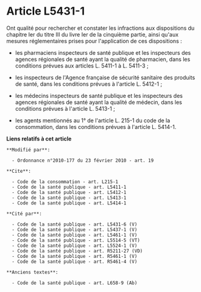 # Article L5431-1

Ont qualité pour rechercher et constater les infractions aux dispositions du chapitre Ier du titre III du livre Ier de la
cinquième partie, ainsi qu'aux mesures réglementaires prises pour l'application de ces dispositions :

- les pharmaciens inspecteurs de santé publique et les inspecteurs des agences régionales de santé ayant la qualité de
pharmacien, dans les conditions prévues aux articles L. 5411-1 à L. 5411-3 ;

- les inspecteurs de l'Agence française de sécurité sanitaire des produits de santé, dans les conditions prévues à l'article
L. 5412-1 ;

- les médecins inspecteurs de santé publique et les inspecteurs des agences régionales de santé ayant la qualité de médecin,
dans les conditions prévues à l'article L. 5413-1 ;

- les agents mentionnés au 1° de l'article L. 215-1 du code de la consommation, dans les conditions prévues à l'article L.
5414-1.

**Liens relatifs à cet article**

	**Modifié par**:

	  - Ordonnance n°2010-177 du 23 février 2010 - art. 19

	**Cite**:

	  - Code de la consommation - art. L215-1
	  - Code de la santé publique - art. L5411-1
	  - Code de la santé publique - art. L5412-1
	  - Code de la santé publique - art. L5413-1
	  - Code de la santé publique - art. L5414-1

	**Cité par**:

	  - Code de la santé publique - art. L5431-6 (V)
	  - Code de la santé publique - art. L5437-1 (V)
	  - Code de la santé publique - art. L5461-1 (V)
	  - Code de la santé publique - art. L5514-5 (VT)
	  - Code de la santé publique - art. L5524-1 (V)
	  - Code de la santé publique - art. R5211-27 (VD)
	  - Code de la santé publique - art. R5461-1 (V)
	  - Code de la santé publique - art. R5461-4 (V)

	**Anciens textes**:

	  - Code de la santé publique - art. L658-9 (Ab)
